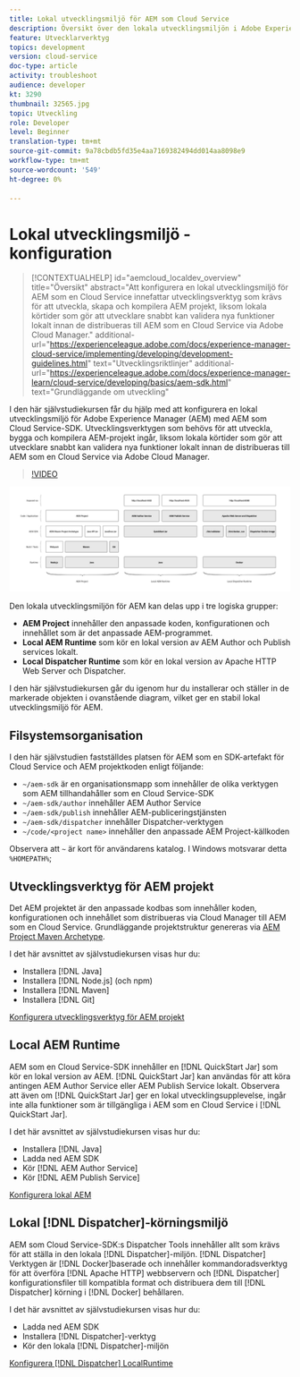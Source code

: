 ```yaml
---
title: Lokal utvecklingsmiljö för AEM som Cloud Service
description: Översikt över den lokala utvecklingsmiljön i Adobe Experience Manager (AEM).
feature: Utvecklarverktyg
topics: development
version: cloud-service
doc-type: article
activity: troubleshoot
audience: developer
kt: 3290
thumbnail: 32565.jpg
topic: Utveckling
role: Developer
level: Beginner
translation-type: tm+mt
source-git-commit: 9a78cbdb5fd35e4aa7169382494dd014aa8098e9
workflow-type: tm+mt
source-wordcount: '549'
ht-degree: 0%

---
```



# Lokal utvecklingsmiljö - konfiguration

>[!CONTEXTUALHELP]
>id="aemcloud_localdev_overview"
>title="Översikt"
>abstract="Att konfigurera en lokal utvecklingsmiljö för AEM som en Cloud Service innefattar utvecklingsverktyg som krävs för att utveckla, skapa och kompilera AEM projekt, liksom lokala körtider som gör att utvecklare snabbt kan validera nya funktioner lokalt innan de distribueras till AEM som en Cloud Service via Adobe Cloud Manager."
>additional-url="https://experienceleague.adobe.com/docs/experience-manager-cloud-service/implementing/developing/development-guidelines.html" text="Utvecklingsriktlinjer"
>additional-url="https://experienceleague.adobe.com/docs/experience-manager-learn/cloud-service/developing/basics/aem-sdk.html" text="Grundläggande om utveckling"

I den här självstudiekursen får du hjälp med att konfigurera en lokal utvecklingsmiljö för Adobe Experience Manager (AEM) med AEM som Cloud Service-SDK. Utvecklingsverktygen som behövs för att utveckla, bygga och kompilera AEM-projekt ingår, liksom lokala körtider som gör att utvecklare snabbt kan validera nya funktioner lokalt innan de distribueras till AEM som en Cloud Service via Adobe Cloud Manager.

>[!VIDEO](https://video.tv.adobe.com/v/32565/?quality=12&learn=on)

![AEM som Cloud Service Local Development Environment Technology Stack](./assets/overview/aem-sdk-technology-stack.png)

Den lokala utvecklingsmiljön för AEM kan delas upp i tre logiska grupper:

+ __AEM Project__ innehåller den anpassade koden, konfigurationen och innehållet som är det anpassade AEM-programmet.
+ __Local AEM Runtime__ som kör en lokal version av AEM Author och Publish services lokalt.
+ __Local Dispatcher Runtime__ som kör en lokal version av Apache HTTP Web Server och Dispatcher.

I den här självstudiekursen går du igenom hur du installerar och ställer in de markerade objekten i ovanstående diagram, vilket ger en stabil lokal utvecklingsmiljö för AEM.

## Filsystemsorganisation

I den här självstudien fastställdes platsen för AEM som en SDK-artefakt för Cloud Service och AEM projektkoden enligt följande:

+ `~/aem-sdk` är en organisationsmapp som innehåller de olika verktygen som AEM tillhandahåller som en Cloud Service-SDK
+ `~/aem-sdk/author` innehåller AEM Author Service
+ `~/aem-sdk/publish` innehåller AEM-publiceringstjänsten
+ `~/aem-sdk/dispatcher` innehåller Dispatcher-verktygen
+ `~/code/<project name>` innehåller den anpassade AEM Project-källkoden

Observera att `~` är kort för användarens katalog. I Windows motsvarar detta `%HOMEPATH%`;

## Utvecklingsverktyg för AEM projekt

Det AEM projektet är den anpassade kodbas som innehåller koden, konfigurationen och innehållet som distribueras via Cloud Manager till AEM som en Cloud Service. Grundläggande projektstruktur genereras via [AEM Project Maven Archetype](https://github.com/adobe/aem-project-archetype).

I det här avsnittet av självstudiekursen visas hur du:

+ Installera [!DNL Java]
+ Installera [!DNL Node.js] (och npm)
+ Installera [!DNL Maven]
+ Installera [!DNL Git]

[Konfigurera utvecklingsverktyg för AEM projekt](./development-tools.md)

## Local AEM Runtime

AEM som en Cloud Service-SDK innehåller en [!DNL QuickStart Jar] som kör en lokal version av AEM. [!DNL QuickStart Jar] kan användas för att köra antingen AEM Author Service eller AEM Publish Service lokalt. Observera att även om [!DNL QuickStart Jar] ger en lokal utvecklingsupplevelse, ingår inte alla funktioner som är tillgängliga i AEM som en Cloud Service i [!DNL QuickStart Jar].

I det här avsnittet av självstudiekursen visas hur du:

+ Installera [!DNL Java]
+ Ladda ned AEM SDK
+ Kör [!DNL AEM Author Service]
+ Kör [!DNL AEM Publish Service]

[Konfigurera lokal AEM](./aem-runtime.md)

## Lokal [!DNL Dispatcher]-körningsmiljö

AEM som Cloud Service-SDK:s Dispatcher Tools innehåller allt som krävs för att ställa in den lokala [!DNL Dispatcher]-miljön. [!DNL Dispatcher] Verktygen är  [!DNL Docker]baserade och innehåller kommandoradsverktyg för att överföra  [!DNL Apache HTTP] webbservern och  [!DNL Dispatcher] konfigurationsfiler till kompatibla format och distribuera dem till  [!DNL Dispatcher] körning i  [!DNL Docker] behållaren.

I det här avsnittet av självstudiekursen visas hur du:

+ Ladda ned AEM SDK
+ Installera [!DNL Dispatcher]-verktyg
+ Kör den lokala [!DNL Dispatcher]-miljön

[Konfigurera  [!DNL Dispatcher] LocalRuntime](./dispatcher-tools.md)
